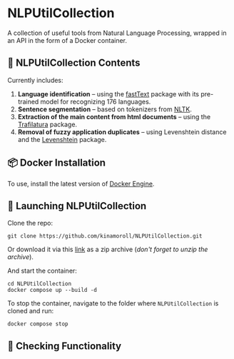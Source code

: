 
# NLPUtilCollection

A collection of useful tools from Natural Language Processing, wrapped in an API in the form of a Docker container.

## 📖 NLPUtilCollection Contents

Currently includes:
1. **Language identification** – using the [fastText](https://fasttext.cc/) package with its pre-trained model for recognizing 176 languages.
2. **Sentence segmentation** – based on tokenizers from [NLTK](https://www.nltk.org/).
3. **Extraction of the main content from html documents** – using the [Trafilatura](https://trafilatura.readthedocs.io/) package.
4. **Removal of fuzzy application duplicates** – using Levenshtein distance and the [Levenshtein](https://maxbachmann.github.io/Levenshtein/) package.

## 📦 Docker Installation

To use, install the latest version of [Docker Engine](https://docs.docker.com/engine/install/).

## 🚀 Launching NLPUtilCollection

Clone the repo:
```shell
git clone https://github.com/kinamoroll/NLPUtilCollection.git
```

Or download it via this [link](https://github.com/kinamoroll/NLPUtilCollection/archive/refs/heads/main.zip) as a zip archive (_don't forget to unzip the archive_).

And start the container:
```shell
cd NLPUtilCollection
docker compose up --build -d
```

To stop the container, navigate to the folder where `NLPUtilCollection` is cloned and run:
```shell
docker compose stop
```

## 🚦 Checking Functionality